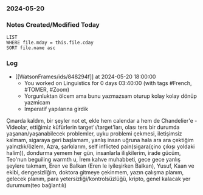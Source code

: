 ### 2024-05-20

### Notes Created/Modified Today
```dataview
LIST 
WHERE file.mday = this.file.cday
SORT file.name asc
```
### Log


- [[WatsonFrames/ids/848294f]] at 2024-05-20 18:00:00
  - You worked on Linguistics for 0 days 03:40:00 (with tags #French, #TOMER, #Zoom)
  - Yorgunluktan ölcem ama bunu yazmazsam oturup kolay kolay dönüp yazmicam
  - Imperatif yapılarına girdik

Çınarda kaldım, bir şeyler not et, ekle hem calendar a hem de Chandelier'e
	- Videolar, ettiğimiz küfürlerin target'ı/target'ları, olası ters bir durumda yaşanan/yaşanabilecek problemler, uyku problemi çekmesi, iletişimsiz kalmam, sigaraya geri başlamam, yanlış insan uğruna hala ara ara çektiğim yalnızlık/özlem, Azra, şarkılarım, self inflicted pain(sigara(çino çıkışı yoldaki halim)), dondurma yemem her gün, insanlarla ilişkilerim, irade gücüm, Teo'nun beguiling warmth u, İrem kahve muhabbeti, gece gece yanlış şeylere takmam, Eren ve Balkan (Eren le iyileşirken Balkan), Yusuf, Kaan ve ekibi, dengesizliğim, doktora gitmeye çekinmem, yazın çalışma planım, gelecek planım, para yetersizliği/kontrolsüzlüğü, kripto, genel kalacak yer durumum(teo bağlantılı)
